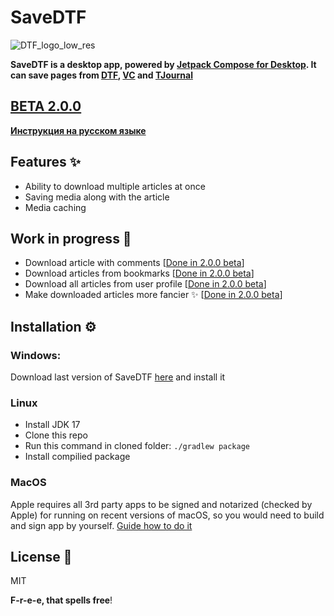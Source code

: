 # SaveDTF

![DTF_logo_low_res](https://user-images.githubusercontent.com/47672780/164269052-5ad8858d-c8cb-4152-951e-873316b7562c.png)

**SaveDTF is a desktop app, powered
by [Jetpack Compose for Desktop](https://www.jetbrains.com/ru-ru/lp/compose-mpp/ "Jetpack Compose for Desktop"). It can
save pages from [DTF](https://dtf.ru "DTF"), [VC](https://vc.ru "VC") and [TJournal](https://tjournal.ru "TJournal")**

## [BETA 2.0.0](https://github.com/DareFox/SaveDTF-Compose/releases)

**[Инструкция на русском языке](https://github.com/DareFox/SaveDTF-Compose/blob/main/README_RU.md)**

## Features ✨

- Ability to download multiple articles at once
- Saving media along with the article
- Media caching

## Work in progress 🚧

- Download article with comments [[Done in 2.0.0 beta](https://github.com/DareFox/SaveDTF-Compose/releases)]
- Download articles from bookmarks [[Done in 2.0.0 beta](https://github.com/DareFox/SaveDTF-Compose/releases)]
- Download all articles from user profile [[Done in 2.0.0 beta](https://github.com/DareFox/SaveDTF-Compose/releases)]
- Make downloaded articles more fancier ✨ [[Done in 2.0.0 beta](https://github.com/DareFox/SaveDTF-Compose/releases)]

## Installation ⚙️

### Windows:

Download last version of SaveDTF [here](https://github.com/DareFox/SaveDTF-compose/releases/latest "here") and install
it

### Linux

- Install JDK 17
- Clone this repo
- Run this command in cloned folder: ```./gradlew package```
- Install compilied package

### MacOS

Apple requires all 3rd party apps to be signed and notarized (checked by Apple) for running on recent versions of macOS,
so you would need to build and sign app by
yourself. [Guide how to do it](https://github.com/JetBrains/compose-jb/blob/master/tutorials/Signing_and_notarization_on_macOS/README.md "Guide how to do it")

## License 📃

MIT

**F-r-e-e, that spells free**!

